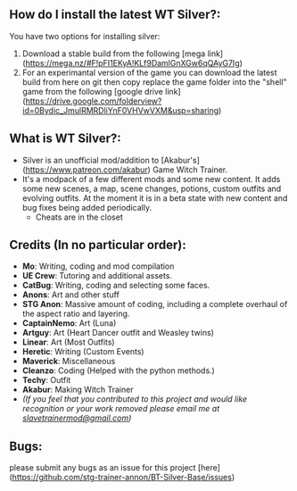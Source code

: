 ## How do I install the latest WT Silver?:
You have two options for installing silver:
  1. Download a stable build from the following [mega link] (https://mega.nz/#F!pFI1EKyA!KLf9DamlGnXGw6qQAyG7Ig)
  2. For an experimantal version of the game you can download the latest build from here on git then copy replace the game folder into the "shell" game from the following [google drive link] (https://drive.google.com/folderview?id=0Bydic_JmulRMRDliYnF0VHVwVXM&usp=sharing)

## What is WT Silver?:
- Silver is an unofficial mod/addition to [Akabur's] (https://www.patreon.com/akabur) Game Witch Trainer.
- It's a modpack of a few different mods and some new content. It adds some new scenes, a map, scene changes, potions, custom outfits and evolving outfits. At the moment it is in a  beta state with new content and bug fixes being added periodically.
  * Cheats are in the closet

## Credits (In no particular order):
- **Mo**:		Writing, coding and mod compilation
- **UE Crew**:		Tutoring and additional assets.
- **CatBug**:		Writing, coding and selecting some faces.
- **Anons**:		Art and other stuff
- **STG Anon**:		Massive amount of coding, including a complete overhaul of the aspect ratio and layering.
- **CaptainNemo**:	Art (Luna)
- **Artguy**:		Art (Heart Dancer outfit and Weasley twins)
- **Linear**:		Art (Most Outfits)
- **Heretic**:		Writing (Custom Events)
- **Maverick**:		Miscellaneous
- **Cleanzo**:		Coding (Helped with the python methods.)
- **Techy**:		Outfit
- **Akabur**:		Making Witch Trainer
- *(If you feel that you contributed to this project and would like recognition or your work removed please email me at slavetrainermod@gmail.com)*
	
## Bugs:
please submit any bugs as an issue for this project [here] (https://github.com/stg-trainer-annon/BT-Silver-Base/issues)
